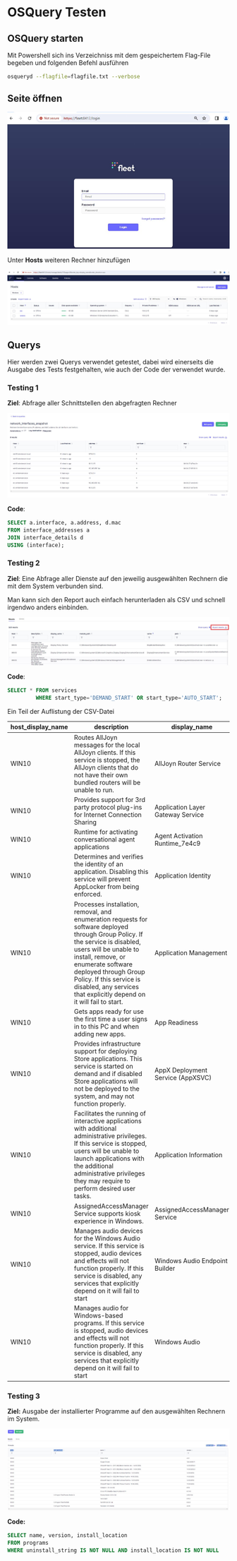 # OSQuery Testen


## OSQuery starten

Mit Powershell sich ins Verzeichniss mit dem gespeichertem Flag-File begeben und folgenden Befehl ausführen

````bash
osqueryd --flagfile=flagfile.txt --verbose
````

## Seite öffnen


![Anmeldebildschirm fleet](../bilder/fleet4.jpg)

Unter **Hosts** weiteren Rechner hinzufügen

![Liste hinzugefügter Geräte](../bilder/fleet3.jpg)

## Querys

Hier werden zwei Querys verwendet getestet, dabei wird einerseits die Ausgabe des Tests festgehalten, wie auch der Code der verwendet wurde.

### Testing 1
**Ziel**: Abfrage aller Schnittstellen den abgefragten Rechner

![Report des Queries](../bilder/fleet5.jpg)

**Code**:

````sql
SELECT a.interface, a.address, d.mac 
FROM interface_addresses a 
JOIN interface_details d 
USING (interface);
````

### Testing 2

**Ziel**: Eine Abfrage aller Dienste auf den jeweilig ausgewählten Rechnern die mit dem System verbunden sind.

Man kann sich den Report auch einfach herunterladen als CSV und schnell irgendwo anders einbinden.

![Report des Queries mit dem Hinweis zum Download-Button](../bilder/fleet6.jpg)

**Code**:

````sql
SELECT * FROM services 
         WHERE start_type='DEMAND_START' OR start_type='AUTO_START';
````

Ein Teil der Auflistung der CSV-Datei

| host_display_name                           | description                                                                                                           | display_name                                  | module_path                                   | name                                           | path                                                             | pid  | service_exit_code | service_type    | start_type    | status   | user_account                        | win32_exit_code |
| ------------------------------------------- | --------------------------------------------------------------------------------------------------------------------- | --------------------------------------------- | --------------------------------------------- | ---------------------------------------------- | ----------------------------------------------------------------- | ---- | ----------------- | --------------- | ------------- | -------- | ----------------------------------- | --------------- |
| WIN10                                       | Routes AllJoyn messages for the local AllJoyn clients. If this service is stopped, the AllJoyn clients that do not have their own bundled routers will be unable to run. | AllJoyn Router Service                       | C:\Windows\System32\AJRouter.dll             | AJRouter                                        | C:\Windows\system32\svchost.exe -k LocalServiceNetworkRestricted -p | 0    | 0                 | SHARE_PROCESS    | DEMAND_START   | STOPPED  | NT AUTHORITY\LocalService           | 1077            |
| WIN10                                       | Provides support for 3rd party protocol plug-ins for Internet Connection Sharing                                  | Application Layer Gateway Service            |                                               | ALG                                            | C:\Windows\System32\alg.exe                                     | 0    | 0                 | OWN_PROCESS      | DEMAND_START   | STOPPED  | NT AUTHORITY\LocalService           | 1077            |
| WIN10                                       | Runtime for activating conversational agent applications                                                             | Agent Activation Runtime_7e4c9               |                                               | AarSvc_7e4c9                                   | C:\Windows\system32\svchost.exe -k AarSvcGroup -p                 | 0    | 0                 | UNKNOWN          | DEMAND_START   | STOPPED  |                                   | 1077            |
| WIN10                                       | Determines and verifies the identity of an application. Disabling this service will prevent AppLocker from being enforced. | Application Identity                         | C:\Windows\System32\appidsvc.dll            | AppIDSvc                                       | C:\Windows\system32\svchost.exe -k LocalServiceNetworkRestricted -p | 0    | 0                 | SHARE_PROCESS    | DEMAND_START   | STOPPED  | NT Authority\LocalService            | 1077            |
| WIN10                                       | Processes installation, removal, and enumeration requests for software deployed through Group Policy. If the service is disabled, users will be unable to install, remove, or enumerate software deployed through Group Policy. If this service is disabled, any services that explicitly depend on it will fail to start. | Application Management                       | C:\Windows\System32\appmgmts.dll            | AppMgmt                                        | C:\Windows\system32\svchost.exe -k netsvcs -p                     | 0    | 0                 | SHARE_PROCESS    | DEMAND_START   | STOPPED  | LocalSystem                        | 1077            |
| WIN10                                       | Gets apps ready for use the first time a user signs in to this PC and when adding new apps.                         | App Readiness                                |                                               | AppReadiness                                   | C:\Windows\System32\svchost.exe -k AppReadiness -p                 | 0    | 0                 | SHARE_PROCESS    | DEMAND_START   | STOPPED  | LocalSystem                        | 1077            |
| WIN10                                       | Provides infrastructure support for deploying Store applications. This service is started on demand and if disabled Store applications will not be deployed to the system, and may not function properly. | AppX Deployment Service (AppXSVC)            | C:\Windows\system32\appxdeploymentserver.dll | AppXSvc                                        | C:\Windows\system32\svchost.exe -k wsappx -p                     | 0    | 0                 | SHARE_PROCESS    | DEMAND_START   | STOPPED  | LocalSystem                        | 0               |
| WIN10                                       | Facilitates the running of interactive applications with additional administrative privileges. If this service is stopped, users will be unable to launch applications with the additional administrative privileges they may require to perform desired user tasks. | Application Information                       | C:\Windows\System32\appinfo.dll             | Appinfo                                        | C:\Windows\system32\svchost.exe -k netsvcs -p                     | 0    | 0                 | SHARE_PROCESS    | DEMAND_START   | STOPPED  | LocalSystem                        | 1077            |
| WIN10                                       | AssignedAccessManager Service supports kiosk experience in Windows.                                                 | AssignedAccessManager Service                 | C:\Windows\System32\assignedaccessmanagersvc.dll | AssignedAccessManagerSvc                       | C:\Windows\system32\svchost.exe -k AssignedAccessManagerSvc      | 0    | 0                 | SHARE_PROCESS    | DEMAND_START   | STOPPED  | LocalSystem                        | 1077            |
| WIN10                                       | Manages audio devices for the Windows Audio service. If this service is stopped, audio devices and effects will not function properly. If this service is disabled, any services that explicitly depend on it will fail to start | Windows Audio Endpoint Builder               | C:\Windows\System32\AudioEndpointBuilder.dll | AudioEndpointBuilder                            | C:\Windows\System32\svchost.exe -k LocalSystemNetworkRestricted -p | 1136 | 0                 | SHARE_PROCESS    | AUTO_START      | RUNNING  | LocalSystem                        | 0               |
| WIN10                                       | Manages audio for Windows-based programs. If this service is stopped, audio devices and effects will not function properly. If this service is disabled, any services that explicitly depend on it will fail to start | Windows Audio                               | C:\Windows\System32\Audiosrv.dll             | Audiosrv                                       | C:\Windows\System32\svchost.exe -k LocalServiceNetworkRestricted -p | 1992 |


### Testing 3

**Ziel:** Ausgabe der installierter Programme auf den ausgewählten Rechnern im System.

![Resultat der Abfrage](../bilder/fleet7.jpg)

**Code:**

````sql
SELECT name, version, install_location
FROM programs
WHERE uninstall_string IS NOT NULL AND install_location IS NOT NULL
````